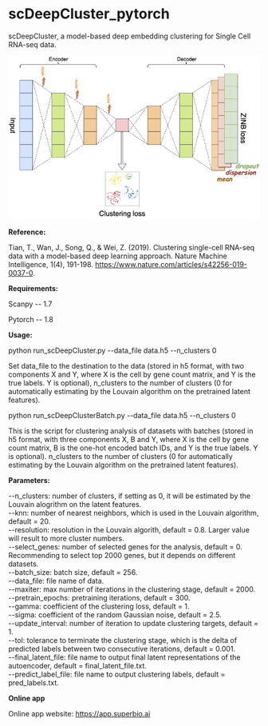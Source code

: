 # scDeepCluster_pytorch

scDeepCluster, a model-based deep embedding clustering for Single Cell RNA-seq data.

![alt text](https://github.com/ttgump/scDeepCluster_pytorch/blob/main/network.png?raw=True)

**Reference:**

Tian, T., Wan, J., Song, Q., & Wei, Z. (2019). Clustering single-cell RNA-seq data with a model-based deep learning
approach. Nature Machine Intelligence, 1(4), 191-198. https://www.nature.com/articles/s42256-019-0037-0.

**Requirements:**

Scanpy -- 1.7

Pytorch -- 1.8

**Usage:**

python run_scDeepCluster.py --data_file data.h5 --n_clusters 0

Set data_file to the destination to the data (stored in h5 format, with two components X and Y, where X is the cell by
gene count matrix, and Y is the true labels. Y is optional), n_clusters to the number of clusters (0 for automatically
estimating by the Louvain algorithm on the pretrained latent features).

python run_scDeepClusterBatch.py --data_file data.h5 --n_clusters 0

This is the script for clustering analysis of datasets with batches (stored in h5 format, with three components X, B and
Y, where X is the cell by gene count matrix, B is the one-hot encoded batch IDs, and Y is the true labels. Y is
optional). n_clusters to the number of clusters (0 for automatically estimating by the Louvain algorithm on the
pretrained latent features).

**Parameters:**

--n_clusters: number of clusters, if setting as 0, it will be estimated by the Louvain alogrithm on the latent
features.<br/>
--knn: number of nearest neighbors, which is used in the Louvain algorithm, default = 20.<br/>
--resolution: resolution in the Louvain algorith, default = 0.8. Larger value will result to more cluster numbers.<br/>
--select_genes: number of selected genes for the analysis, default = 0. Recommending to select top 2000 genes, but it
depends on different datasets.<br/>
--batch_size: batch size, default = 256.<br/>
--data_file: file name of data.<br/>
--maxiter: max number of iterations in the clustering stage, default = 2000.<br/>
--pretrain_epochs: pretraining iterations, default = 300.<br/>
--gamma: coefficient of the clustering loss, default = 1.<br/>
--sigma: coefficient of the random Gaussian noise, default = 2.5.<br/>
--update_interval: number of iteration to update clustering targets, default = 1.<br/>
--tol: tolerance to terminate the clustering stage, which is the delta of predicted labels between two consecutive
iterations, default = 0.001.<br/>
--final_latent_file: file name to output final latent representations of the autoencoder, default =
final_latent_file.txt.<br/>
--predict_label_file: file name to output clustering labels, default = pred_labels.txt.<br/>

**Online app**

Online app website: https://app.superbio.ai
